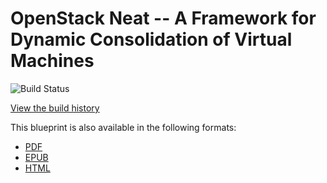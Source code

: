 # OpenStack Neat -- A Framework for Dynamic Consolidation of Virtual Machines

![Build Status](https://secure.travis-ci.org/beloglazov/openstack-neat.png)

[View the build history](http://travis-ci.org/beloglazov/openstack-neat)


This blueprint is also available in the following formats:

- [PDF](https://github.com/beloglazov/openstack-neat/raw/master/doc/openstack-neat-blueprint.pdf
  "Download this blueprint in the PDF format")
- [EPUB](https://github.com/beloglazov/openstack-neat/raw/master/doc/openstack-neat-blueprint.epub
  "Download this blueprint in the EPUB format")
- [HTML](https://raw.github.com/beloglazov/openstack-neat/master/doc/openstack-neat-blueprint.html
  "Download this blueprint in the HTML format")
